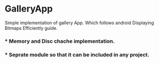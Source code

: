 # GalleryApp
Simple implementation of gallery App. Which follows android Displaying Bitmaps Efficiently guide.
### * Memory and Disc chache implementation.
### * Seprate module so that it can be included in any project.
